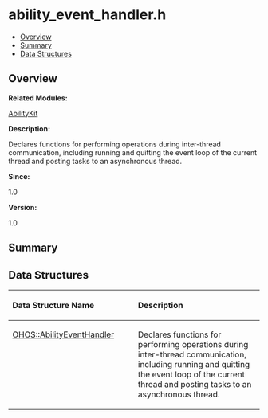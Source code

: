 # ability\_event\_handler.h<a name="ZH-CN_TOPIC_0000001054718085"></a>

-   [Overview](#section723979721165626)
-   [Summary](#section334069146165626)
-   [Data Structures](#nested-classes)

## **Overview**<a name="section723979721165626"></a>

**Related Modules:**

[AbilityKit](AbilityKit.md)

**Description:**

Declares functions for performing operations during inter-thread communication, including running and quitting the event loop of the current thread and posting tasks to an asynchronous thread. 

**Since:**

1.0

**Version:**

1.0

## **Summary**<a name="section334069146165626"></a>

## Data Structures<a name="nested-classes"></a>

<a name="table1250323671165626"></a>
<table><thead align="left"><tr id="row1785379742165626"><th class="cellrowborder" valign="top" width="50%" id="mcps1.1.3.1.1"><p id="p1336985599165626"><a name="p1336985599165626"></a><a name="p1336985599165626"></a>Data Structure Name</p>
</th>
<th class="cellrowborder" valign="top" width="50%" id="mcps1.1.3.1.2"><p id="p279656114165626"><a name="p279656114165626"></a><a name="p279656114165626"></a>Description</p>
</th>
</tr>
</thead>
<tbody><tr id="row699340215165626"><td class="cellrowborder" valign="top" width="50%" headers="mcps1.1.3.1.1 "><p id="p1426314834165626"><a name="p1426314834165626"></a><a name="p1426314834165626"></a><a href="OHOS-AbilityEventHandler.md">OHOS::AbilityEventHandler</a></p>
</td>
<td class="cellrowborder" valign="top" width="50%" headers="mcps1.1.3.1.2 "><p id="p867017467165626"><a name="p867017467165626"></a><a name="p867017467165626"></a>Declares functions for performing operations during inter-thread communication, including running and quitting the event loop of the current thread and posting tasks to an asynchronous thread. </p>
</td>
</tr>
</tbody>
</table>

